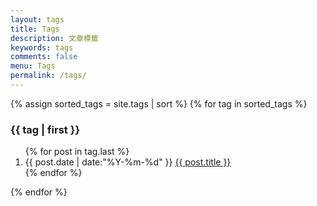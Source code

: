```yaml
---
layout: tags
title: Tags
description: 文章標籤
keywords: tags
comments: false
menu: Tags
permalink: /tags/
---
```


<section class="container posts-content">
{% assign sorted_tags = site.tags | sort %}
{% for tag in sorted_tags %}
<h3>{{ tag | first }}</h3>
<ol class="posts-list" id="{{ tag[0] }}">
{% for post in tag.last %}
<li class="posts-list-item">
<span class="posts-list-meta">{{ post.date | date:"%Y-%m-%d" }}</span>
<a class="posts-list-name" href="{{ post.url }}">{{ post.title }}</a>
</li>
{% endfor %}
</ol>
{% endfor %}
</section>
<!-- /section.content -->